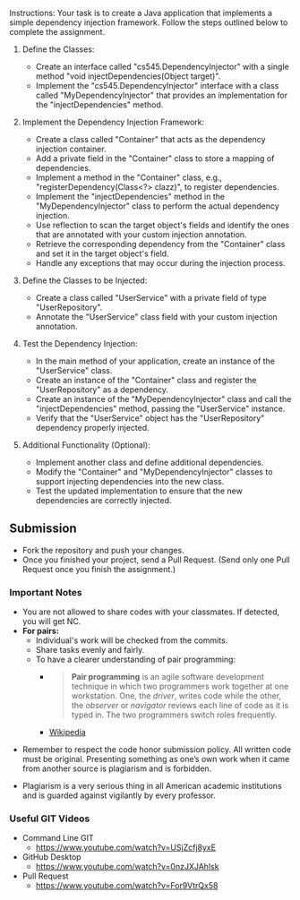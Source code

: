 Instructions: Your task is to create a Java application that implements a simple dependency injection framework. Follow the steps outlined below to complete the assignment.
    
1.  Define the Classes: 
	- Create an interface called "cs545.DependencyInjector" with a single method "void injectDependencies(Object target)". 
	- Implement the "cs545.DependencyInjector" interface with a class called "MyDependencyInjector" that provides an implementation for the "injectDependencies" method.
2.  Implement the Dependency Injection Framework: 
	- Create a class called "Container" that acts as the dependency injection container. 
	- Add a private field in the "Container" class to store a mapping of dependencies. 
	- Implement a method in the "Container" class, e.g., "registerDependency(Class<?> clazz)", to register dependencies. 
	- Implement the "injectDependencies" method in the "MyDependencyInjector" class to perform the actual dependency injection.
    -   Use reflection to scan the target object's fields and identify the ones that are annotated with your custom injection annotation.
    -   Retrieve the corresponding dependency from the "Container" class and set it in the target object's field.
    -   Handle any exceptions that may occur during the injection process.
3.  Define the Classes to be Injected: 
	- Create a class called "UserService" with a private field of type "UserRepository". 
	- Annotate the "UserService" class field with your custom injection annotation.
    
4.  Test the Dependency Injection: 
	- In the main method of your application, create an instance of the "UserService" class. 
	- Create an instance of the "Container" class and register the "UserRepository" as a dependency. 
	- Create an instance of the "MyDependencyInjector" class and call the "injectDependencies" method, passing the "UserService" instance. 
	- Verify that the "UserService" object has the "UserRepository" dependency properly injected.
    
5.  Additional Functionality (Optional):
	- Implement another class and define additional dependencies. 
	- Modify the "Container" and "MyDependencyInjector" classes to support injecting dependencies into the new class. 
	- Test the updated implementation to ensure that the new dependencies are correctly injected.

## Submission
* Fork the repository and push your changes.
* Once you finished your project, send a Pull Request. (Send only one Pull Request once you finish the assignment.)

### Important Notes

 * You are not allowed to share codes with your classmates. If detected, you will get NC.
 * **For pairs:**
	 * Individual's work will be checked from the commits.
	 *  Share tasks evenly and fairly.
	 *  To have a clearer understanding of pair programming:
		 *  > **Pair programming** is an agile software development technique in which two programmers work together at one workstation. One, the _driver_, writes code while the other, the _observer_ or _navigator_ reviews each line of code as it is typed in. The two programmers switch roles frequently. 
		 * [Wikipedia](https://en.wikipedia.org/wiki/Pair_programming#:~:text=Pair%20programming%20is%20an%20agile,two%20programmers%20switch%20roles%20frequently.)

-   Remember to respect the code honor submission policy. All written code must be original. Presenting something as one’s own work when it came from another source is plagiarism and is forbidden.
    
-   Plagiarism is a very serious thing in all American academic institutions and is guarded against vigilantly by every professor.

### Useful GIT Videos
* Command Line GIT
	* https://www.youtube.com/watch?v=USjZcfj8yxE
* GitHub Desktop
	* https://www.youtube.com/watch?v=0nzJXJAhlsk
* Pull Request
	* https://www.youtube.com/watch?v=For9VtrQx58
